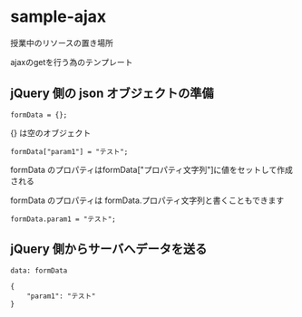 # sample-ajax
授業中のリソースの置き場所

ajaxのgetを行う為のテンプレート
## jQuery 側の json オブジェクトの準備
``` javscript
formData = {};
```
{} は空のオブジェクト
``` javscript
formData["param1"] = "テスト";
```
formData のプロパティはformData["プロパティ文字列"]に値をセットして作成される

formData のプロパティは formData.プロパティ文字列と書くこともできます
``` javscript
formData.param1 = "テスト";
```
## jQuery 側からサーバへデータを送る
``` javscript
data: formData
```
``` javscript
{
	"param1": "テスト"
}
```
